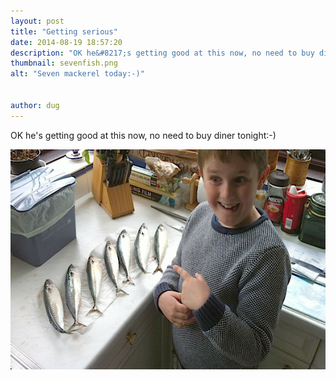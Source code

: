 ```yaml
---
layout: post
title: "Getting serious"
date: 2014-08-19 18:57:20
description: "OK he&#8217;s getting good at this now, no need to buy diner tonight -- -)&#8230;"
thumbnail: sevenfish.png
alt: "Seven mackerel today:-)"


author: dug
---
```


<p>OK he's getting good at this now, no need to buy diner tonight:-)</p>

<p><img alt="Seven mackerel today:-)" src="/assets/i/sevenfish.png" width="580" height="352" /></p>
